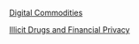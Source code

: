 
[Digital Commodities](https://condaatje.github.io/papers/digital-commodities.pdf)

[Illicit Drugs and Financial Privacy](https://condaatje.github.io/papers/illicit-drugs-financial-privacy.pdf)
